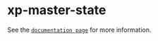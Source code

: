 # xp-master-state

See the [`documentation page`](http://www.expandjs.com/elements/xp-master-state) for more information.